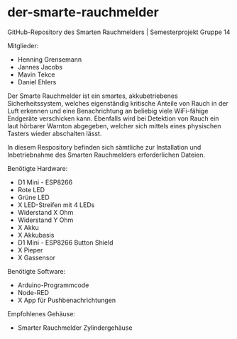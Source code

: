# der-smarte-rauchmelder
GitHub-Repository des Smarten Rauchmelders | Semesterprojekt Gruppe 14

Mitglieder:
- Henning Grensemann
- Jannes Jacobs
- Mavin Tekce
- Daniel Ehlers

Der Smarte Rauchmelder ist ein smartes, akkubetriebenes Sicherheitssystem, welches eigenständig kritische Anteile von Rauch in der Luft erkennen und eine Benachrichtung an beliebig viele WiFi-fähige Endgeräte verschicken kann. Ebenfalls wird bei Detektion von Rauch ein laut hörbarer Warnton abgegeben, welcher sich mittels eines physischen Tasters wieder abschalten lässt.

In diesem Respository befinden sich sämtliche zur Installation und Inbetriebnahme des Smarten Rauchmelders erforderlichen Dateien.

Benötigte Hardware:
- D1 Mini - ESP8266
- Rote LED
- Grüne LED
- X LED-Streifen mit 4 LEDs
- Widerstand X Ohm
- Widerstand Y Ohm
- X Akku
- X Akkubasis
- D1 Mini - ESP8266 Button Shield
- X Pieper
- X Gassensor


Benötigte Software:
- Arduino-Programmcode
- Node-RED
- X App für Pushbenachrichtungen


Empfohlenes Gehäuse:
- Smarter Rauchmelder Zylindergehäuse
